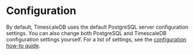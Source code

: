 # Configuration
By default, TimescaleDB uses the default PostgreSQL server configuration
settings. You can also change both PostgreSQL and TimescaleDB configuration
settings yourself. For a list of settings, see the
[configuration how-to guide][configuration-how-to]. 

[configuration-how-to]: /timescaledb/:currentVersion:/how-to-guides/configuration/about-configuration/
